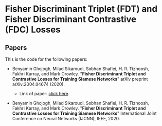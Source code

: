 # Fisher Discriminant Triplet (FDT) and Fisher Discriminant Contrastive (FDC) Losses

## Papers

This is the code for the following papers:

- Benyamin Ghojogh, Milad Sikaroudi, Sobhan Shafiei, H. R. Tizhoosh, Fakhri Karray, and Mark Crowley. "**Fisher Discriminant Triplet and Contrastive Losses for Training Siamese Networks**" arXiv preprint arXiv:2004.04674 (2020).
  - Link of paper: [click here](https://arxiv.org/abs/2004.04674).

- Benyamin Ghojogh, Milad Sikaroudi, Sobhan Shafiei, H. R. Tizhoosh, Fakhri Karray, and Mark Crowley. "**Fisher Discriminant Triplet and Contrastive Losses for Training Siamese Networks**" International Joint Conference on Neural Networks (IJCNN), IEEE, 2020.
